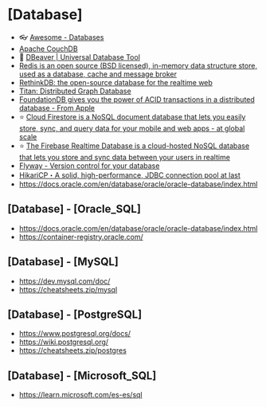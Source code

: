 # [Database]

- 👓 [Awesome - Databases](https://github.com/sindresorhus/awesome#databases)
- [Apache CouchDB](https://couchdb.apache.org/)
- 🧰 [DBeaver | Universal Database Tool](https://dbeaver.io/)
- [Redis is an open source (BSD licensed), in-memory data structure store, used as a database, cache and message broker](https://redis.io/)
- [RethinkDB: the open-source database for the realtime web](https://rethinkdb.com/)
- [Titan: Distributed Graph Database](https://titan.thinkaurelius.com/)
- [FoundationDB gives you the power of ACID transactions in a distributed database - From Apple](https://www.foundationdb.org/)
- ⭐ [Cloud Firestore is a NoSQL document database that lets you easily store, sync, and query data for your mobile and web apps - at global scale](https://firebase.google.com/products/firestore/)
- ⭐ [The Firebase Realtime Database is a cloud-hosted NoSQL database that lets you store and sync data between your users in realtime](https://firebase.google.com/products/realtime-database/)
- [Flyway - Version control for your database](https://flywaydb.org/)
- [HikariCP・A solid, high-performance, JDBC connection pool at last](https://github.com/brettwooldridge/HikariCP)
- <https://docs.oracle.com/en/database/oracle/oracle-database/index.html>

## [Database] - [Oracle_SQL]

- <https://docs.oracle.com/en/database/oracle/oracle-database/index.html>
- <https://container-registry.oracle.com/>

## [Database] - [MySQL]

- <https://dev.mysql.com/doc/>
- <https://cheatsheets.zip/mysql>

## [Database] - [PostgreSQL]

- <https://www.postgresql.org/docs/>
- <https://wiki.postgresql.org/>
- <https://cheatsheets.zip/postgres>

## [Database] - [Microsoft_SQL]

- <https://learn.microsoft.com/es-es/sql>
